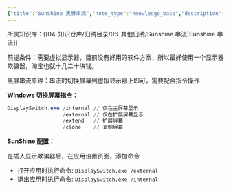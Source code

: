 ```yaml
---
{"title":"SunShine 黑屏串流","note_type":"knowledge_base","description":null,"tags":["串流","Sunshine"],"create_time":"2024-07-29","update_time":"2025-02-19","dg-home":false,"dg-publish":true,"aliase":null,"knowledge_type":"其他归纳","root":"Sunshine 串流","permalink":"/04-知识仓库/知识单元/06-其他归纳/Sunshine 串流/SunShine 黑屏串流/","dgPassFrontmatter":true,"noteIcon":"","created":"2024-07-29","updated":"2025-02-19"}
---
```



所属知识库：[[04-知识仓库/归纳目录/06-其他归纳/Sunshine 串流\|Sunshine 串流]]

前提条件：需要虚拟显示器，目前没有好用的软件方案，所以最好使用一个显示器欺骗器，淘宝也就十几二十块钱。

黑屏串流原理：串流时切换屏幕到虚拟显示器上即可，需要配合指令操作

**Windows 切换屏幕指令：**

```powershell
DisplaySwitch.exe /internal // 仅在主屏幕显示 
                  /external // 仅在扩展屏幕显示
                  /extend   // 扩展屏幕
                  /clone    // 复制屏幕
```

**SunShine 配置：**

在插入显示欺骗器后，在应用设置页面，添加命令

- 打开应用时执行命令: `DisplaySwitch.exe /external`
- 退出应用时执行命令: `DisplaySwitch.exe /internal`
